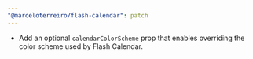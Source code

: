 ```yaml
---
"@marceloterreiro/flash-calendar": patch
---
```


- Add an optional `calendarColorScheme` prop that enables overriding the color scheme used by Flash Calendar.
